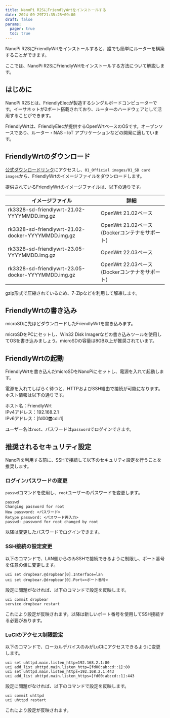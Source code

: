 ```yaml
---
title: NanoPi R2SにFriendlyWrtをインストールする
date: 2024-09-29T21:35:25+09:00
draft: false
params:
  pager: true
  toc: true
---
```


NanoPi R2SにFriendlyWrtをインストールすると、誰でも簡単にルーターを構築することができます。

ここでは、NanoPi R2SにFriendlyWrtをインストールする方法について解説します。

## はじめに

NanoPi R2Sとは、FriendlyElecが製造するシングルボードコンピューターです。イーサネットが2ポート搭載されており、ルーターのハードウェアとして活用することができます。

FriendlyWrtは、FriendlyElecが提供するOpenWrtベースのOSです。オープンソースであり、ルーター・NAS・IoT アプリケーションなどの開発に適しています。

## FriendlyWrtのダウンロード

[公式ダウンロードリンク](https://drive.google.com/drive/folders/1H56Yl3G5kBAE_JGaYT2O_D8xKsBP7kZv)にアクセスし、`01_Official images/01_SD card images`から、FriendlyWrtのイメージファイルをダウンロードします。

提供されているFriendlyWrtのイメージファイルは、以下の通りです。

|イメージファイル                                  |詳細                                         |
|--------------------------------------------------|---------------------------------------------|
|rk3328-sd-friendlywrt-21.02-YYYYMMDD.img.gz       |OpenWrt 21.02ベース                          |
|rk3328-sd-friendlywrt-21.02-docker-YYYYMMDD.img.gz|OpenWrt 21.02ベース(Dockerコンテナをサポート)|
|rk3328-sd-friendlywrt-23.05-YYYYMMDD.img.gz       |OpenWrt 22.03ベース                          |
|rk3328-sd-friendlywrt-23.05-docker-YYYYMMDD.img.gz|OpenWrt 22.03ベース(Dockerコンテナをサポート)|

gzip形式で圧縮されているため、7-Zipなどを利用して解凍します。

## FriendlyWrtの書き込み

microSDに先ほどダウンロードしたFriendlyWrtを書き込みます。

microSDをPCにセットし、Win32 Disk Imagerなどの書き込みツールを使用してOSを書き込みましょう。microSDの容量は8GB以上が推奨されています。

## FriendlyWrtの起動

FriendlyWrtを書き込んだmicroSDをNanoPiにセットし、電源を入れて起動します。

電源を入れてしばらく待つと、HTTPおよびSSH経由で接続が可能になります。ホスト情報は以下の通りです。

ホスト名：FriendlyWrt  
IPv4アドレス：192.168.2.1  
IPv6アドレス：[fd00:ab:cd::1]

ユーザー名は`root`、パスワードは`password`でログインできます。

## 推奨されるセキュリティ設定

NanoPiを利用する前に、SSHで接続して以下のセキュリティ設定を行うことを推奨します。

### ログインパスワードの変更

`passwd`コマンドを使用し、`root`ユーザーのパスワードを変更します。

```
passwd
Changing password for root
New password: <パスワード>
Retype password: <パスワード再入力>
passwd: password for root changed by root
```

以降は変更したパスワードでログインできます。

### SSH接続の設定変更

以下のコマンドで、LAN側からのみSSHで接続できるように制限し、ポート番号を任意の値に変更します。

```
uci set dropbear.@dropbear[0].Interface=lan
uci set dropbear.@dropbear[0].Port=<ポート番号>
```

設定に問題がなければ、以下のコマンドで設定を反映します。

```
uci commit dropbear
service dropbear restart
```

これにより設定が反映されます。以降は新しいポート番号を使用してSSH接続する必要があります。

### LuCIのアクセス制限設定

以下のコマンドで、ローカルデバイスのみがLuCIにアクセスできるように変更します。

```
uci set uhttpd.main.listen_http=192.168.2.1:80
uci add_list uhttpd.main.listen_http=[fd00:ab:cd::1]:80
uci set uhttpd.main.listen_https=192.168.2.1:443
uci add_list uhttpd.main.listen_https=[fd00:ab:cd::1]:443
```

設定に問題がなければ、以下のコマンドで設定を反映します。

```
uci commit uhttpd
uci uhttpd restart
```

これにより設定が反映されます。
